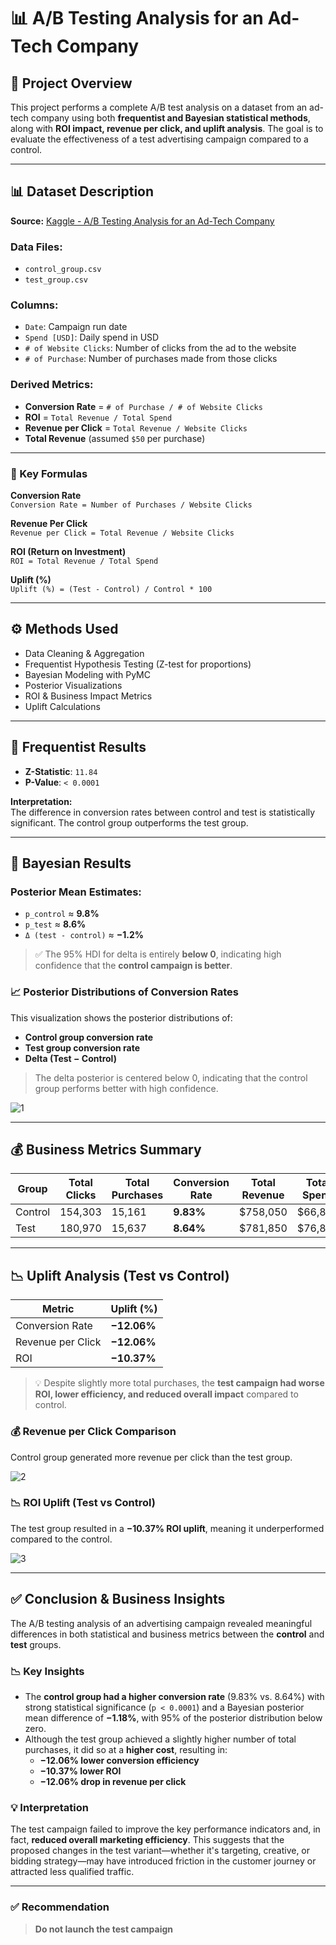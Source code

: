 # 📊 A/B Testing Analysis for an Ad-Tech Company

## 📘 Project Overview
This project performs a complete A/B test analysis on a dataset from an ad-tech company using both **frequentist and Bayesian statistical methods**, along with **ROI impact, revenue per click, and uplift analysis**. The goal is to evaluate the effectiveness of a test advertising campaign compared to a control.

---

## 📊 Dataset Description
**Source:** [Kaggle - A/B Testing Analysis for an Ad-Tech Company](https://www.kaggle.com/code/marta99/a-b-testing-analysis-for-an-ad-tech-company)

### Data Files:
- `control_group.csv`
- `test_group.csv`

### Columns:
- `Date`: Campaign run date
- `Spend [USD]`: Daily spend in USD
- `# of Website Clicks`: Number of clicks from the ad to the website
- `# of Purchase`: Number of purchases made from those clicks

### Derived Metrics:
- **Conversion Rate** = `# of Purchase / # of Website Clicks`
- **ROI** = `Total Revenue / Total Spend`
- **Revenue per Click** = `Total Revenue / Website Clicks`
- **Total Revenue** (assumed `$50` per purchase)
---

### 📐 Key Formulas

**Conversion Rate**  
`Conversion Rate = Number of Purchases / Website Clicks`

**Revenue Per Click**  
`Revenue per Click = Total Revenue / Website Clicks`

**ROI (Return on Investment)**  
`ROI = Total Revenue / Total Spend`

**Uplift (%)**  
`Uplift (%) = (Test - Control) / Control * 100`

---

## ⚙️ Methods Used
- Data Cleaning & Aggregation
- Frequentist Hypothesis Testing (Z-test for proportions)
- Bayesian Modeling with PyMC
- Posterior Visualizations
- ROI & Business Impact Metrics
- Uplift Calculations

---

## 🧪 Frequentist Results
- **Z-Statistic**: `11.84`
- **P-Value**: `< 0.0001`

**Interpretation:**  
The difference in conversion rates between control and test is statistically significant. The control group outperforms the test group.

---

## 🧠 Bayesian Results

### Posterior Mean Estimates:
- `p_control` ≈ **9.8%**
- `p_test` ≈ **8.6%**
- `Δ (test - control)` ≈ **−1.2%**

> ✅ The 95% HDI for delta is entirely **below 0**, indicating high confidence that the **control campaign is better**.


### 📈 Posterior Distributions of Conversion Rates

This visualization shows the posterior distributions of:
- **Control group conversion rate**
- **Test group conversion rate**
- **Delta (Test − Control)**

> The delta posterior is centered below 0, indicating that the control group performs better with high confidence.

![1](https://github.com/user-attachments/assets/ba043ab6-cdc6-44bb-900c-bf752ad80a85)


---

## 💰 Business Metrics Summary

| Group   | Total Clicks | Total Purchases | Conversion Rate | Total Revenue | Total Spend | ROI    | Revenue/Click |
|---------|---------------|------------------|------------------|----------------|--------------|--------|----------------|
| Control | 154,303       | 15,161           | **9.83%**         | $758,050       | $66,818      | **11.34x** | $4.91          |
| Test    | 180,970       | 15,637           | **8.64%**         | $781,850       | $76,892      | **10.17x** | $4.32          |

---

## 📉 Uplift Analysis (Test vs Control)

| Metric                | Uplift (%)   |
|-----------------------|--------------|
| Conversion Rate       | **−12.06%**  |
| Revenue per Click     | **−12.06%**  |
| ROI                   | **−10.37%**  |

> 💡 Despite slightly more total purchases, the **test campaign had worse ROI, lower efficiency, and reduced overall impact** compared to control.

### 💰 Revenue per Click Comparison

Control group generated more revenue per click than the test group.

![2](https://github.com/user-attachments/assets/2c226ab5-6c4b-4fce-8bed-c1bd8b0e6c98)


### 📉 ROI Uplift (Test vs Control)

The test group resulted in a **−10.37% ROI uplift**, meaning it underperformed compared to the control.


![3](https://github.com/user-attachments/assets/f9dc4c66-3f95-4319-945a-12ffb3404565)

---

## ✅ Conclusion & Business Insights

The A/B testing analysis of an advertising campaign revealed meaningful differences in both statistical and business metrics between the **control** and **test** groups.

### 📉 Key Insights
- The **control group had a higher conversion rate** (9.83% vs. 8.64%) with strong statistical significance (`p < 0.0001`) and a Bayesian posterior mean difference of **−1.18%**, with 95% of the posterior distribution below zero.
- Although the test group achieved a slightly higher number of total purchases, it did so at a **higher cost**, resulting in:
  - **−12.06% lower conversion efficiency**
  - **−10.37% lower ROI**
  - **−12.06% drop in revenue per click**

### 💡 Interpretation
The test campaign failed to improve the key performance indicators and, in fact, **reduced overall marketing efficiency**. This suggests that the proposed changes in the test variant—whether it's targeting, creative, or bidding strategy—may have introduced friction in the customer journey or attracted less qualified traffic.

---

### ✅ Recommendation
> **Do not launch the test campaign**
